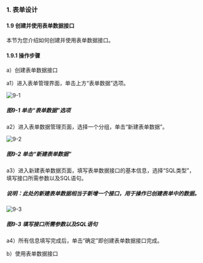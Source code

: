 ### 1. 表单设计

#### 1.9 创建并使用表单数据接口

本节为您介绍如何创建并使用表单数据接口。

#### 1.9.1 操作步骤

a）创建表单数据接口

a1）进入表单管理界面，单击上方“表单数据”选项。

![9-1](https://www.feisuanyz.com/fspage/czzn/tablesj/tablesj_8_1.png)

##### 图9-1 单击“表单数据”选项

a2）进入表单数据管理页面，选择一个分组，单击“新建表单数据”。

![9-2](https://www.feisuanyz.com/fspage/czzn/tablesj/tablesj_8_2.png)

##### 图9-2 单击“新建表单数据”

a3）进入新建表单数据页面，填写表单数据接口的基本信息，选择“SQL类型”，填写接口所需参数以及SQL语句。

##### 说明：此处的新建表单数据相当于新增一个接口，用于操作已创建表单中的数据。

![9-3](https://www.feisuanyz.com/fspage/czzn/tablesj/tablesj_8_3.png)

##### 图9-3 填写接口所需参数以及SQL语句

a4）所有信息填写完成后，单击“确定”即创建表单数据接口完成。

b）使用表单数据接口
